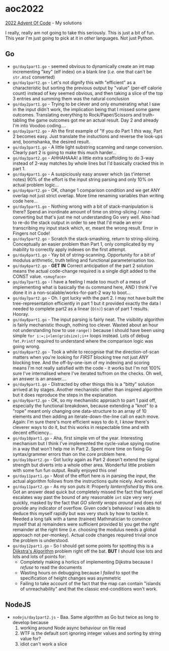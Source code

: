 # aoc2022 

[2022 Advent Of Code](https://adventofcode/2022) - My solutions

I really, really am not going to take this seriously. This is just a bit of fun. 
This year I'm just going to pick at it in _other_ languages. Not just Python.

## Go
  - `go/day1part1.go` - seemed obvious to dynamically create an int map incrementing "key" (elf index) on a blank line (_i.e._ one that can't be `str.AtoI` converted)
  - `go/day1part2.go` - Let's not dignify this with "efficient" as a characteristic but sorting the previous output by "value" (per-elf calorie count) instead of key seemed obvious, and then taking a slice of the top 3 entries and summing them was the natural conclusion
  - `go/day2part1.go` - Trying to be clever and only enumerating what I saw in the input didn't work, the implication being that I missed some game outcomes. Translating everything to Rock/Paper/Scissors and truth-tabling the game outcomes got me an actual result. Day 2 and already I'm into Voodoo coding....
  - `go/day2part2.go` - Ah the first example of "If you do Part 1 _this_ way, Part 2 becomes easy. Just translate the instuctions and reverse the look-ups and, boomshanka, the desired result.
  - `go/day3part1.go` - A little light substring scanning and range conversion. Clearly part 2 is going to make this much harder...
  - `go/day3part2.go` - AHHAHAAA! a little extra scaffolding to do 3-way instead of 2-way matches by whole lines but I'd basically cracked this in part 1.
  - `go/day4part1.go` - A suspiciously easy answer which (as t'internet notes) 90% of the effort is the input string parsing and only 10% on actual problem logic...
  - `go/day4part2.go` - OK, change 1 comparison condition and we get ANY overlap not just strict overlap. More time renaming variables than writing code here...
  - `go/day5part1.go` - Nothing wrong with a bit of stack-manipulation is there? Spend an inordinate amount of time on string-slicing / rune-converting but that's just me not understanding Go very well. Also had to re-do the stack output in order to see that I'd made an error transcribing my input stack which, er, meant the wrong result. Error in Fingers not Code!
  - `go/day5part2.go` - Scratch the stack-smashing, return to string-slicing. Conceptually an easier problem than Part 1, only complicated by my inability to correctly apply indexes on the first attempt. 
  - `go/day6part1.go` - Yay bit of string-scanning. Opportunity for a bit of modulus arithmetic, truth telling and functional parameterisation too.
  - `go/day6part2.go` - **GET IN** Correct anticipation of the part 2 solution means the actual code-change required is a single digit added to the CONST value. `<smugface>`
  - `go/day7part1.go` - I have a feeling I made too much of a mess of implementing what is basically the `du` command here, AND I think I've done it in a non-scalable/works-for-part-2 way to boot...
  - `go/day7part2.go` - Oh. I got lucky with the part 2. I may not have built the tree-representation efficiently in part 1 but it provided exactly the data I needed to complete part2 as a linear (`O(n)`) scan of part 1 results. Hooray.
  - `go/day8part1.go` - The input parsing is fairly neat. The visibility algorithm is fairly mechanistic though, nothing too clever. Wasted about an hour not understanding how to use `range()` because I should have been using simple `for i:=;i<len(gridsize);i++` loops instead. Lots of debug `fmt.Printf` required to understand where the comparison logic was going wrong.
  - `go/day8part2.go` - Took a while to recognise that the direction-of-scan matters when you're looking for _FIRST_ blocking tree not just _ANY_ blocking tree. And the off-by-one-ism of my indexing and scoring means I'm not really satisfied with the code - it works but I'm not 100% sure I've internalised where I've iterated to/from on the checks. Oh well, an answer is an answer....
  - `go/day9part1.go` - Distracted by other things this is a "bitty" solution arrived at by stages. Another mechanistic rather than inspired algorithm but it does reproduce the steps in the explanation.
  - `go/day9part2.go` - OK, so my mechanistic approach to part 1 paid off, especially the functional breakdown, because extending a "knot" to a "rope" meant only changing one data-structure to an array of 10 elements and then adding an iterate-down-the-line call on each move. Again: I'm sure there's more efficient ways to do it, I *know* there's cleverer ways to do it, but this works in respectable time and with decent efficiency...
  - `go/day10part1.go` - Aha, first simple vm of the year. Interesting mechanism but I think I've implemented the cycle-value spying routine in a way that won't help me in Part 2. Spent more time on fixing Go syntax/grammer errors than on the core problem here.
  - `go/day10part2.go` - Got lucky again as Part 2 doesn't extend the signal strength but diverts into a whole other area. Wonderful little problem with some fun fun output. Really enjoyed this one!
  - `go/day11part1.go` - Most of the effort here is in parsing the input, the actual algorithm follows from the instructions quite nicely. And works.
  - `go/day11part2.go` - As my son puts it: Properly _lanternfished_ by this one. Got an answer dead quick but completely missed the fact that fearLevel escalates way past the bound of any reasonable `int` size very very quickly, masked by the fact that _GO silently wraps around_ and does not provide any indicator of overflow. Given code's behaviour I was able to deduce this myself rapidly but was very stuck by how to tackle it. Needed a long talk with a tame (trainee) Mathmatician to convince myself that a) remainders were sufficient provided b) you get the _right_ remainder at the right time (i.e. choosing the modulus needs a global approach not per-monkey). Actual code changes required trivial once the problem is understood.
  - `go/day12part1.go` - So I should get some points for spotting this is a [Dijkstra's Algorithm](https://isaaccomputerscience.org/concepts/dsa_search_dijkstra) problem right off the bat. **BUT** I should lose lots and lots and lots of points for:
    - Completely making a horlics of implementing Dijkstra because I _refuse_ to read the documents
    - Wasting hours on debugging because I _failed_ to spot the specification of height changes was asymmetric
    - Failing to take account of the fact that the map can contain "islands of unreachability" and that the classic end-conditions won't work.


## NodeJS
  - `nodejs/day1part2.js` - Baa. Same algorithm as Go but twice as long to develop because 
    1. working around Node async behaviour on file read
    2. WTF is the default sort ignoring integer values and sorting by string value for? 
    3. idiot can't work a slice